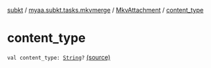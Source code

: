 [subkt](../../index.md) / [myaa.subkt.tasks.mkvmerge](../index.md) / [MkvAttachment](index.md) / [content_type](./content_type.md)

# content_type

`val content_type: `[`String`](https://kotlinlang.org/api/latest/jvm/stdlib/kotlin/-string/index.html)`?` [(source)](https://github.com/Myaamori/SubKt/blob/0.1.4/src/main/kotlin/myaa/subkt/tasks/mkvmerge/mkvmerge.kt#L22)